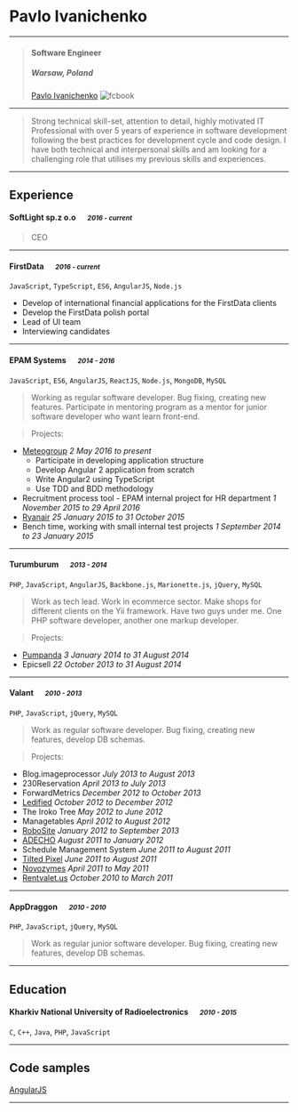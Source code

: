 # Pavlo Ivanichenko

---

> #### Software Engineer
> #####  Warsaw, Poland
> [Pavlo Ivanichenko][facebook] ![fcbook][]

---
> Strong technical skill-set, attention to detail​​, highly motivated IT Professional with over 5 years of experience in software development following the best practices for development cycle and code design. I have both technical and interpersonal skills and am looking for a challenging role that utilises my previous skills and experiences.

---
## Experience
#### SoftLight sp.z o.o &emsp; <small>*2016 - current*</small>
> CEO

---
#### FirstData &emsp; <small>*2016 - current*</small>
`JavaScript`, `TypeScript`, `ES6`, `AngularJS`, `Node.js`
>
- Develop of international financial applications for the FirstData clients
- Develop the FirstData polish portal
- Lead of UI team
- Interviewing candidates

---
#### EPAM Systems &emsp; <small>*2014 - 2016*</small>
`JavaScript`, `ES6`, `AngularJS`, `ReactJS`, `Node.js`, `MongoDB`, `MySQL`
> Working as regular software developer. Bug fixing, creating new features. Participate in mentoring program as a mentor for junior software developer who want learn front-end.

> Projects:
- [Meteogroup](//www.meteogroup.com/) *2 May 2016 to present*
  - Participate in developing application structure
  - Develop Angular 2 application from scratch
  - Write Angular2 using TypeScript
  - Use TDD and BDD methodology
- Recruitment process tool - EPAM internal project for HR department *1 November 2015 to 29 April 2016*
- [Ryanair](//www.ryanair.com) *25 January 2015 to 31 October 2015*
- Bench time, working with small internal test projects *1 September 2014 to 23 January 2015*

---
#### Turumburum &emsp; <small>*2013 - 2014*</small>
`PHP`, `JavaScript`, `AngularJS`, `Backbone.js`, `Marionette.js`, `jQuery`, `MySQL`
> Work as tech lead. Work in ecommerce sector. Make shops for different clients on the Yii framework. Have two guys under me. One PHP software developer, another one markup developer.

> Projects:
- [Pumpanda](//pumpanda.com/) *3 January 2014 to 31 August 2014*
- Epicsell *22 October 2013 to 31 August 2014*

---
#### Valant &emsp; <small>*2010 - 2013*</small>
`PHP`, `JavaScript`, `jQuery`, `MySQL`
> Work as regular software developer. Bug fixing, creating new features, develop DB schemas.

> Projects:
- Blog.imageprocessor *July 2013 to August 2013*
- 230Reservation *April 2013 to July 2013*
- ForwardMetrics *December 2012 to October 2013*
- [Ledified](//www.ledified.com.au/) *October 2012 to December 2012*
- The Iroko Tree *May 2012 to June 2012*
- Managetables *April 2012 to August 2012*
- [RoboSite](//robosite.com/) *January 2012 to September 2013*
- [ADECHO](//adecho.com) *August 2011 to January 2012*
- Schedule Management System *June 2011 to August 2011*
- [Tilted Pixel](//www.tiltedpixel.com/) *June 2011 to August 2011*
- [Novozymes](//www.novozymes.com/) *April 2011 to May 2011*
- [Rentvalet.us](//rentvalet.us) *October 2010 to March 2011*

---
#### AppDraggon &emsp; <small>*2010 - 2010*</small>
`PHP`, `JavaScript`, `jQuery`, `MySQL`
> Work as regular junior software developer. Bug fixing, creating new features, develop DB schemas.

---
## Education
#### Kharkiv National University of Radioelectronics &emsp; <small>*2010 - 2015*</small>
`C`, `C++`, `Java`, `PHP`, `JavaScript`

---
## Code samples
[AngularJS](http://pashaproton.github.io/example-angular-js/)

---
[facebook]: http://www.facebook.com/pasha.proton
[fcbook]: http://www.jacobsen.com/themes/jacobsen/images/icons/facebook-icon-small.png
[twitter]: https://twitter.com/pashaproton
[twit]: http://cdn-careers.sstatic.net/careers/Img/icon-twitter.png?v=b1bd58ad2034
